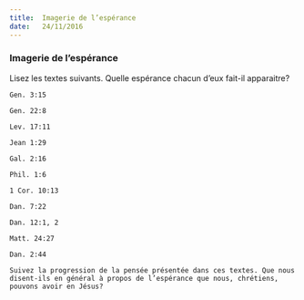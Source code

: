 ```yaml
---
title:  Imagerie de l’espérance
date:   24/11/2016
---
```


### Imagerie de l’espérance

Lisez les textes suivants. Quelle espérance chacun d’eux fait-il apparaitre?

`Gen. 3:15`

`Gen. 22:8`

`Lev. 17:11`

`Jean 1:29`

`Gal. 2:16`

`Phil. 1:6`

`1 Cor. 10:13`

`Dan. 7:22`

`Dan. 12:1, 2`

`Matt. 24:27`

`Dan. 2:44`

`Suivez la progression de la pensée présentée dans ces textes. Que nous disent-ils en général à propos de l’espérance que nous, chrétiens, pouvons avoir en Jésus?`
